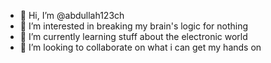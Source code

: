- 👋 Hi, I’m @abdullah123ch
- 👀 I’m interested in breaking my brain's logic for nothing
- 🌱 I’m currently learning stuff about the electronic world
- 💞️ I’m looking to collaborate on what i can get my hands on

<!---
abdullah123ch/abdullah123ch is a ✨ special ✨ repository because its `README.md` (this file) appears on your GitHub profile.
You can click the Preview link to take a look at your changes.
--->
